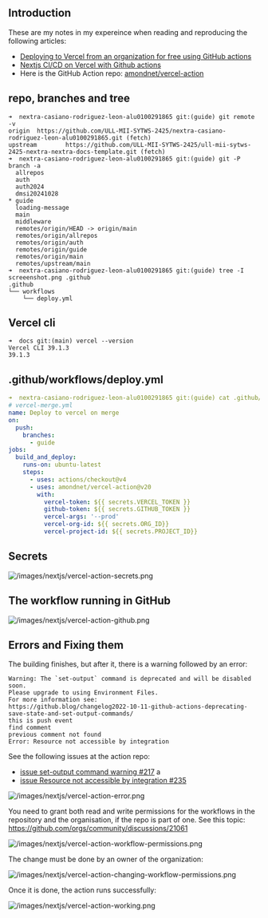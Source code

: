 ## Introduction

These are my notes in my expereince when reading and reproducing the following articles:

- [Deploying to Vercel from an organization for free using GitHub actions](https://gist.github.com/ky28059/1c9af929a9030105da8cf00006b50484#the-solution)
- [Nextjs CI/CD on Vercel with Github actions](https://dev.to/chuddyjoachim/nextjs-ci-cd-on-vercel-with-github-actions-7g7)
- Here is the GitHub Action repo: [amondnet/vercel-action](https://github.com/amondnet/vercel-action)

## repo, branches and tree 

```
➜  nextra-casiano-rodriguez-leon-alu0100291865 git:(guide) git remote -v 
origin  https://github.com/ULL-MII-SYTWS-2425/nextra-casiano-rodriguez-leon-alu0100291865.git (fetch)
upstream        https://github.com/ULL-MII-SYTWS-2425/ull-mii-sytws-2425-nextra-nextra-docs-template.git (fetch)
➜  nextra-casiano-rodriguez-leon-alu0100291865 git:(guide) git -P branch -a
  allrepos
  auth
  auth2024
  dmsi20241028
* guide
  loading-message
  main
  middleware
  remotes/origin/HEAD -> origin/main
  remotes/origin/allrepos
  remotes/origin/auth
  remotes/origin/guide
  remotes/origin/main
  remotes/upstream/main
➜  nextra-casiano-rodriguez-leon-alu0100291865 git:(guide) tree -I screeenshot.png .github
.github
└── workflows
    └── deploy.yml
```

## Vercel cli

```
➜  docs git:(main) vercel --version
Vercel CLI 39.1.3
39.1.3
```

## .github/workflows/deploy.yml 

```yaml
➜  nextra-casiano-rodriguez-leon-alu0100291865 git:(guide) cat .github/workflows/deploy.yml 
# vercel-merge.yml
name: Deploy to vercel on merge
on:
  push:
    branches:
      - guide
jobs:
  build_and_deploy:
    runs-on: ubuntu-latest
    steps:
      - uses: actions/checkout@v4
      - uses: amondnet/vercel-action@v20
        with:
          vercel-token: ${{ secrets.VERCEL_TOKEN }}
          github-token: ${{ secrets.GITHUB_TOKEN }}
          vercel-args: '--prod'
          vercel-org-id: ${{ secrets.ORG_ID}}
          vercel-project-id: ${{ secrets.PROJECT_ID}}
```

## Secrets

![/images/nextjs/vercel-action-secrets.png](/images/nextjs/vercel-action-secrets.png)

## The workflow running in GitHub 

![/images/nextjs/vercel-action-github.png](/images/nextjs/vercel-action-github.png)

## Errors and Fixing them

The building finishes, but after it, there is a warning followed by an error:

```
Warning: The `set-output` command is deprecated and will be disabled soon. 
Please upgrade to using Environment Files. 
For more information see: 
https://github.blog/changelog2022-10-11-github-actions-deprecating-save-state-and-set-output-commands/
this is push event
find comment
previous comment not found
Error: Resource not accessible by integration
```

See the following issues at the action repo:

- [issue set-output command warning #217](https://github.com/amondnet/vercel-action/issues/217) a
- [issue Resource not accessible by integration #235](https://github.com/amondnet/vercel-action/issues/235)

![/images/nextjs/vercel-action-error.png](/images/nextjs/vercel-action-error.png)

You need to grant both read and write permissions for the workflows in the repository and the organisation, if the repo is part of one.
See this topic: <https://github.com/orgs/community/discussions/21061>

![/images/nextjs/vercel-action-workflow-permissions.png](/images/nextjs/vercel-action-workflow-permissions.png)

The change must be done by an owner of the organization:

![/images/nextjs/vercel-action-changing-workflow-permissions.png](/images/nextjs/vercel-action-changing-workflow-permissions.png)

Once it is done, the action runs successfully:

![/images/nextjs/vercel-action-working.png](/images/nextjs/vercel-action-working.png)